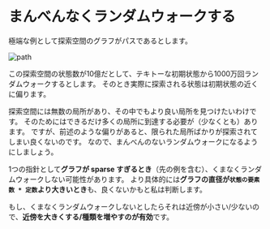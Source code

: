 
# まんべんなくランダムウォークする

極端な例として探索空間のグラフがパスであるとします。

![path](/images/path.png)

この探索空間の状態数が10億だとして、テキトーな初期状態から1000万回ランダムウォークするとします。
そのとき実際に探索される状態は初期状態の近くに偏ります。

探索空間には無数の局所があり、その中でもより良い局所を見つけたいわけです。
そのためにはできるだけ多くの局所に到達する必要が（少なくとも）あります。
ですが、前述のような偏りがあると、限られた局所ばかりが探索されてしまい良くないのです。
なので、まんべんのないランダムウォークになるようにしましょう。

1つの指針として**グラフが sparse すぎるとき**（先の例を含む）、くまなくランダムウォークしない可能性があります。
より具体的には**グラフの直径が`状態の要素数 * 定数`より大きいとき**も、良くないかもと私は判断します。

もし、くまなくランダムウォークしないとしたらそれは近傍が小さい/少ないので、**近傍を大きくする/種類を増やすのが有効**です。

